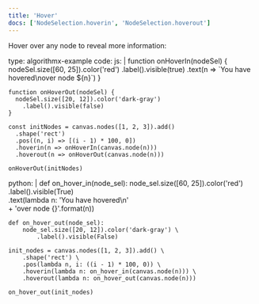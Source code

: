 ```yaml
---
title: 'Hover'
docs: ['NodeSelection.hoverin', 'NodeSelection.hoverout']
---
```


Hover over any node to reveal more information:

<data type='yaml'>
type: algorithmx-example
code:
  js: |
    function onHoverIn(nodeSel) {
      nodeSel.size([60, 25]).color('red')
        .label().visible(true)
          .text(n => `You have hovered\nover node ${n}`)
    }
    
    function onHoverOut(nodeSel) {
      nodeSel.size([20, 12]).color('dark-gray')
        .label().visible(false)
    }
    
    const initNodes = canvas.nodes([1, 2, 3]).add()
      .shape('rect')
      .pos((n, i) => [(i - 1) * 100, 0])
      .hoverin(n => onHoverIn(canvas.node(n)))
      .hoverout(n => onHoverOut(canvas.node(n)))
    
    onHoverOut(initNodes)
  python: |
    def on_hover_in(node_sel):
        node_sel.size([60, 25]).color('red') \
            .label().visible(True) \
                .text(lambda n: 'You have hovered\n' \
                  + 'over node {}'.format(n))
    
    def on_hover_out(node_sel):
        node_sel.size([20, 12]).color('dark-gray') \
            .label().visible(False)
    
    init_nodes = canvas.nodes([1, 2, 3]).add() \
        .shape('rect') \
        .pos(lambda n, i: ((i - 1) * 100, 0)) \
        .hoverin(lambda n: on_hover_in(canvas.node(n))) \
        .hoverout(lambda n: on_hover_out(canvas.node(n)))
    
    on_hover_out(init_nodes)
</data>
